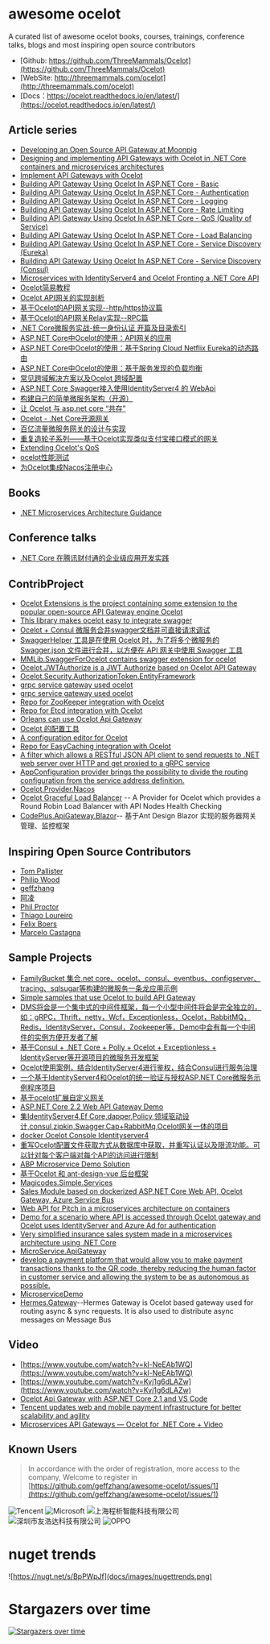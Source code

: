﻿# awesome ocelot
A curated list of awesome ocelot books, courses, trainings, conference talks, blogs and most inspiring open source contributors

* [Github: https://github.com/ThreeMammals/Ocelot](https://github.com/ThreeMammals/Ocelot)
* [WebSite: http://threemammals.com/ocelot](http://threemammals.com/ocelot)
* [Docs：https://ocelot.readthedocs.io/en/latest/](https://ocelot.readthedocs.io/en/latest/)

## Article series
* [Developing an Open Source API Gateway at Moonpig](https://engineering.moonpig.com/development/developing-open-source-api-gateway-moonpig)
* [Designing and implementing API Gateways with Ocelot in .NET Core containers and microservices architectures](https://blogs.msdn.microsoft.com/cesardelatorre/2018/05/15/designing-and-implementing-api-gateways-with-ocelot-in-a-microservices-and-container-based-architecture/)
* [Implement API Gateways with Ocelot](https://docs.microsoft.com/en-us/dotnet/standard/microservices-architecture/multi-container-microservice-net-applications/implement-api-gateways-with-ocelot)
* [Building API Gateway Using Ocelot In ASP.NET Core - Basic](http://www.c-sharpcorner.com/article/building-api-gateway-using-ocelot-in-asp-net-core/)
* [Building API Gateway Using Ocelot In ASP.NET Core - Authentication](http://www.c-sharpcorner.com/article/building-api-gateway-using-ocelot-in-asp-net-core-part-two/)
* [Building API Gateway Using Ocelot In ASP.NET Core - Logging](http://www.c-sharpcorner.com/article/building-api-gateway-using-ocelot-in-asp-net-core-part-three-logging2/)
* [Building API Gateway Using Ocelot In ASP.NET Core - Rate Limiting](http://www.c-sharpcorner.com/article/building-api-gateway-using-ocelot-in-asp-net-core-rate-limiting-part-four/)
* [Building API Gateway Using Ocelot In ASP.NET Core - QoS (Quality of Service) ](https://www.c-sharpcorner.com/article/building-api-gateway-using-ocelot-in-asp-net-core-qos/)
* [Building API Gateway Using Ocelot In ASP.NET Core - Load Balancing](https://www.c-sharpcorner.com/article/building-api-gateway-using-ocelot-in-asp-net-core-load-balancing/)
* [ Building API Gateway Using Ocelot In ASP.NET Core - Service Discovery (Eureka)](https://www.c-sharpcorner.com/article/building-api-gateway-using-ocelot-in-asp-net-core-service-discoveryeureka/)
* [ Building API Gateway Using Ocelot In ASP.NET Core - Service Discovery (Consul)](https://www.c-sharpcorner.com/article/building-api-gateway-using-ocelot-in-asp-net-core-service-discovery-consul/)
* [Microservices with IdentityServer4 and Ocelot Fronting a .NET Core API](https://squarewidget.com/microservices-with-identityserver4-and-ocelot-fronting-a-net-core-api/)
* [Ocelot简易教程](https://github.com/yilezhu/OcelotDemo/wiki)
* [Ocelot API网关的实现剖析](https://www.cnblogs.com/shanyou/p/7787183.html)
* [基于Ocelot的API网关实现--http/https协议篇](https://www.cnblogs.com/SteveLee/p/Ocelot_Api_http_and_https.html)
* [基于Ocelot的API网关Relay实现--RPC篇](https://www.cnblogs.com/SteveLee/p/Ocelot_Api_http_route_RPC.html)
* [.NET Core微服务实战-统一身份认证 开篇及目录索引](https://www.cnblogs.com/jackcao/p/9928879.html)
* [ASP.NET Core中Ocelot的使用：API网关的应用](http://sunnycoding.cn/2018/10/29/aspnetcore-ocelot-get-started/)
* [ASP.NET Core中Ocelot的使用：基于Spring Cloud Netflix Eureka的动态路由](http://sunnycoding.cn/2018/11/03/aspnetcore-ocelot-dynamic-routing-with-eureka/)
* [ASP.NET Core中Ocelot的使用：基于服务发现的负载均衡](http://sunnycoding.cn/2018/11/06/aspnetcore-ocelot-service-discovery-load-balancing/)
* [常见跨域解决方案以及Ocelot 跨域配置](https://www.cnblogs.com/weihanli/p/config-cors-in-ocelot.html)
* [ASP.NET Core Swagger接入使用IdentityServer4 的 WebApi](https://www.cnblogs.com/xiaxiaolu/p/10847248.html)
* [构建自己的简单微服务架构（开源）](https://www.cnblogs.com/codelove/p/10904425.html)
* [让 Ocelot 与 asp.net core “共存”](https://www.cnblogs.com/weihanli/p/integrate-ocelot-route-with-aspnetcore.html)
* [Ocelot - .Net Core开源网关](https://www.cnblogs.com/markjiang7m2/p/10857688.html)
* [百亿流量微服务网关的设计与实现](https://www.infoq.cn/article/EeE1xZeic4UdpbmR*03t)
* [重复造轮子系列——基于Ocelot实现类似支付宝接口模式的网关](https://www.cnblogs.com/sylla/p/11248027.html)
* [Extending Ocelot's QoS](https://thegrayzone.co.uk/blog//2019/11/ocelot-quality-of-service/)
* [ocelot性能测试](https://www.cnblogs.com/wswind/p/Ocelot-Performance-Test.html)
* [为Ocelot集成Nacos注册中心](https://www.cnblogs.com/wucy/p/13353824.html)


## Books
* [.NET Microservices Architecture Guidance](https://dotnet.microsoft.com/learn/web/microservices-architecture)

## Conference talks
* [.NET Core 在腾讯财付通的企业级应用开发实践](https://v.qq.com/iframe/player.html?vid=c0508ti8mxo)

## ContribProject
* [Ocelot Extensions is the project containing some extension to the popular open-source API Gateway engine Ocelot](https://github.com/childotg/Ocelot.Extensions)
* [This library makes ocelot easy to integrate swagger](https://github.com/Rwing/OcelotSwagger)
* [Ocelot + Consul 微服务合并swagger文档并可直接请求调试](https://github.com/xuyiazl/Ocelot.Swagger)
* [SwaggerHelper 工具是在使用 Ocelot 时，为了将多个微服务的 Swagger.json 文件进行合并，以方便在 API 网关中使用 Swagger 工具](https://github.com/ZhongruiGroup/Swagger-Helper)
* [MMLib.SwaggerForOcelot contains swagger extension for ocelot](https://github.com/Burgyn/MMLib.SwaggerForOcelot)
* [Ocelot.JWTAuthorize is a JWT Authorize based on Ocelot API Gateway](https://github.com/axzxs2001/Ocelot.JWTAuthorize)
*  [Ocelot.Security.AuthorizationToken.EntityFramework](https://github.com/aqa510415008/Ocelot.Security.AuthorizationToken.EntityFramework)
* [grpc service gateway used ocelot](https://github.com/BuiltCloud/Ocelot.GrpcHttpGateway)
* [grpc service gateway used ocelot](https://github.com/yuezhishun/Ocelot.GrpcHttpGateway)
* [Repo for ZooKeeper integration with Ocelot](https://github.com/BuiltCloud/Ocelot.Provider.ZooKeeper)
* [Repo for Etcd integration with Ocelot](https://github.com/BuiltCloud/Ocelot.Provider.Etcd)
* [Orleans can use Ocelot Api Gateway](https://github.com/aqa510415008/Ocelot.OrleansHttpGateway)
* [Ocelot 的配置工具](https://github.com/JustWei-OST/Ocelot.Configurator)
* [A configuration editor for Ocelot](https://github.com/dbarkwell/Ocelot.ConfigEditor)
* [Repo for EasyCaching integration with Ocelot](https://github.com/catcherwong/Ocelot.Cache.EasyCaching)
* [A filter which allows a RESTful JSON API client to send requests to .NET web server over HTTP and get proxied to a gRPC service](https://github.com/thangchung/GrpcJsonTranscoder)
* [AppConfiguration provider brings the possibility to divide the routing configuration from the service address definition.](https://github.com/Burgyn/MMLib.Ocelot.Provider.AppConfiguration)
* [Ocelot.Provider.Nacos](https://github.com/softlgl/Ocelot.Provider.Nacos)
* [Ocelot Graceful Load Balancer](https://github.com/sjefvanleeuwen/ocelot-graceful-load-balancer) -- A Provider for Ocelot which provides a Round Robin Load Balancer with API Nodes Health Checking
* [CodePlus.ApiGateway.Blazor](https://github.com/CacoCode/CodePlus.ApiGateway.Blazor)-- 基于Ant Design Blazor 实现的服务器网关管理、监控框架

## Inspiring Open Source Contributors
* [Tom Pallister](https://github.com/TomPallister)
* [Philip Wood](https://github.com/binarymash)
* [geffzhang](https://github.com/geffzhang)
* [阿凌](https://github.com/lfzm)
* [Phil Proctor](https://github.com/philproctor)
* [Thiago Loureiro](https://github.com/thiagoloureiro)
* [Felix Boers](https://github.com/FelixBoers)
* [Marcelo Castagna](https://github.com/margaale)

## Sample Projects
* [FamilyBucket 集合.net core、ocelot、consul、eventbus、configserver、tracing、sqlsugar等构建的微服务一条龙应用示例](https://github.com/q315523275/FamilyBucket)
* [Simple samples that use Ocelot to build API Gateway](https://github.com/catcherwong-archive/APIGatewayDemo)
* [DMS将会是一个集中式的中间件框架，每一个小型中间件将会是完全独立的，如：gRPC，Thrift，netty，Wcf，Exceptionless，Ocelot，RabbitMQ，Redis，IdentityServer，Consul，Zookeeper等，Demo中会有每一个中间件的实例方便开发者了解](https://github.com/hailang2ll/DMS)
* [基于Consul + .NET Core + Polly + Ocelot + Exceptionless + IdentityServer等开源项目的微服务开发框架
](https://github.com/geffzhang/NanoFabric) 
* [Ocelot使用案例，结合IdentityServer4进行鉴权，结合Consul进行服务治理](https://github.com/ShaoHans/OcelotSample )
* [一个基于IdentityServer4和Ocelot的统一验证与授权ASP.NET Core微服务示例程序项目](https://github.com/EdisonChou/IdentityService.Sample.DotNetCore)
* [基于ocelot扩展自定义网关](https://github.com/jinyancao/czar.gateway)
* [ASP.NET Core 2.2 Web API Gateway Demo](https://github.com/matjazbravc/AspNetCore-Api-Gateway-Demo)
* [集IdentityServer4,Ef Core,dapper,Policy,领域驱动设计,consul,zipkin,Swagger,Cap+RabbitMq,Ocelot网关一体的项目](https://github.com/476515159/IdentityServer4Sample)
* [docker Ocelot Console Identityserver4](https://github.com/cysnet/docker-microserver)
* [重写Ocelot配置文件获取方式从数据库中获取，并重写认证以及限流功能。可以针对每个客户端对每个API的访问进行限制](https://github.com/yilezhu/Ocelot.ConfigAuthLimitCache)
* [ABP Microservice Demo Solution](https://github.com/abpframework/abp/blob/master/docs/en/Samples/Microservice-Demo.md)
* [基于Ocelot 和 ant-design-vue 后台框架](https://github.com/AClumsy/ASF)
* [Magicodes.Simple.Services](https://github.com/magicodes/Magicodes.Simple.Services)
* [Sales Module based on dockerized ASP.NET Core Web API, Ocelot Gateway, Azure Service Bus](https://github.com/lwojtkowski/SalesModule)
* [Web API for Pitch in a microservices architecture on containers](https://github.com/pitch-game/pitch-api)
* [Demo for a scenario where API is accessed through Ocelot gateway and Ocelot uses IdentityServer and Azure Ad for authentication](https://github.com/mikoskinen/OcelotIdentityServerAzureAdWithApi)
* [Very simplified insurance sales system made in a microservices architecture using .NET Core](https://github.com/asc-lab/dotnetcore-microservices-poc)
* [MicroService.ApiGateway](https://github.com/colinin/MicroService.ApiGateway)
* [develop a payment platform that would allow you to make payment transactions thanks to the QR code, thereby reducing the human factor in customer service and allowing the system to be as autonomous as possible.](https://github.com/securedevteam/Payment-Platform)
* [MicroserviceDemo](https://github.com/iamxiaozhuang/MicroserviceDemo)
* [Hermes.Gateway](https://github.com/krzysztofla/Hermes.Gateway)--Hermes Gateway is Ocelot based gateway used for routing async & sync requests. It is also used to distribute async messages on Message Bus

## Video
* [https://www.youtube.com/watch?v=kl-NeEAb1WQ](https://www.youtube.com/watch?v=kl-NeEAb1WQ)
* [https://www.youtube.com/watch?v=Kvj1g6dLAZw](https://www.youtube.com/watch?v=Kvj1g6dLAZw)
* [Ocelot Api Gateway with ASP.NET Core 2.1 and VS Code](https://codango.com/ocelot-api-gateway-with-asp-net-core-2-1-and-vs-code/)
* [Tencent updates web and mobile payment infrastructure for better scalability and agility](http://videos.microsoft.com/customer-stories/watch/Ub3bRAkE76CkemSfXkioug)
* [Microservices API Gateways — Ocelot for .NET Core + Video](https://medium.com/hypertrends/microservices-api-gateways-ocelot-for-net-core-video-8bbd4ed3be8f)


## Known Users

> In accordance with the order of registration, more access to the company, Welcome to register in [https://github.com/geffzhang/awesome-ocelot/issues/1](https://github.com/geffzhang/awesome-ocelot/issues/1)

![Tencent](docs/images/known-users/tencent.jpg) 
![Microsoft](docs/images/known-users/microsoft.jpg) 
![上海程析智能科技有限公司](docs/images/known-users/cxist.png) 
![深圳市友浩达科技有限公司](docs/images/known-users/weyhd.png)
![OPPO](docs/images/known-users/OPPO.png)

# nuget trends

![https://nugt.net/s/BpPWpJf](docs/images/nugettrends.png)

# Stargazers over time
[![Stargazers over time](https://starcharts.herokuapp.com/ThreeMammals/Ocelot.svg)](https://starcharts.herokuapp.com/ThreeMammals/Ocelot)
